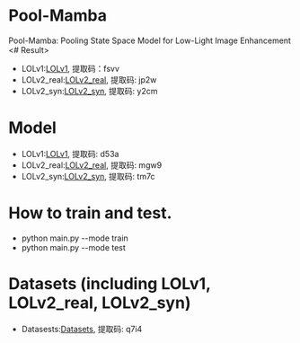 # Pool-Mamba
Pool-Mamba: Pooling State Space Model for Low-Light Image Enhancement
<# Result> 
* LOLv1:[LOLv1](https://pan.baidu.com/s/1leMiXgAaUSeK8DF1LLluxA?pwd=fsvv), 提取码：fsvv
* LOLv2_real:[LOLv2_real](https://pan.baidu.com/s/1nQsa7J3fCseVgsBK8QAVrA?pwd=jp2w), 提取码: jp2w
* LOLv2_syn:[LOLv2_syn](https://pan.baidu.com/s/1N7sbLW3XqUCAyHjMZQ0tGQ?pwd=y2cm), 提取码: y2cm 
# Model
* LOLv1:[LOLv1](https://pan.baidu.com/s/10oeXhPQBbnBQAiLw2_X_UA?pwd=d53a), 提取码: d53a 
* LOLv2_real:[LOLv2_real](https://pan.baidu.com/s/1JTN47nq8qJpCF67Pay-Q2g?pwd=mgw9), 提取码: mgw9 
* LOLv2_syn:[LOLv2_syn](https://pan.baidu.com/s/1tjih9somIiQEvvfzkXQKEw?pwd=tm7c), 提取码: tm7c 
# How to train and test.
* python main.py --mode train
* python main.py --mode test
# Datasets (including LOLv1, LOLv2_real, LOLv2_syn)
* Datasests:[Datasets](https://pan.baidu.com/s/1Zioxub720l9Tex1zLwx4sQ?pwd=q7i4), 提取码: q7i4 
